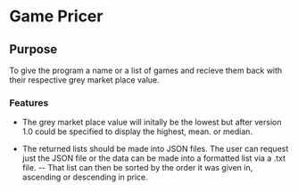 # Game Pricer

## Purpose
To give the program a name or a list of games and recieve them back with their respective grey market place value.

### Features
- The grey market place value will initally be the lowest but after version 1.0 could be specified to display the highest, mean. or median.

- The returned lists should be made into JSON files. The user can request just the JSON file or the data can be made into a formatted list via a .txt file.
-- That list can then be sorted by the order it was given in, ascending or descending in price.